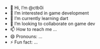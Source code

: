 - 👋 Hi, I’m @ctb0i
- 👀 I’m interested in game development
- 🌱 I’m currently learning dart
- 💞️ I’m looking to collaborate on game dev
- 📫 How to reach me ...
- 😄 Pronouns: ...
- ⚡ Fun fact: ...

<!---
ctb0i/ctb0i is a ✨ special ✨ repository because its `README.md` (this file) appears on your GitHub profile.
You can click the Preview link to take a look at your changes.
--->
